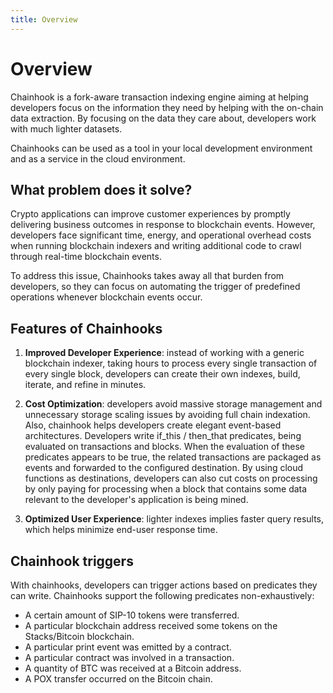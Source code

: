 ```yaml
---
title: Overview
---
```


# Overview

Chainhook is a fork-aware transaction indexing engine aiming at helping developers focus on the information they need by helping with the on-chain data extraction. By focusing on the data they care about, developers work with much lighter datasets.

Chainhooks can be used as a tool in your local development environment and as a service in the cloud environment.

## What problem does it solve?

Crypto applications can improve customer experiences by promptly delivering business outcomes in response to blockchain events. However, developers face significant time, energy, and operational overhead costs when running blockchain indexers and writing additional code to crawl through real-time blockchain events.

To address this issue, Chainhooks takes away all that burden from developers, so they can focus on automating the trigger of predefined operations whenever blockchain events occur.

## Features of Chainhooks

1. **Improved Developer Experience**: instead of working with a generic blockchain indexer, taking hours to process every single transaction of every single block, developers can create their own indexes, build, iterate, and refine in minutes.
   
2. **Cost Optimization**: developers avoid massive storage management and unnecessary storage scaling issues by avoiding full chain indexation. Also, chainhook helps developers create elegant event-based architectures. Developers write if_this / then_that predicates, being evaluated on transactions and blocks. When the evaluation of these predicates appears to be true, the related transactions are packaged as events and forwarded to the configured destination. By using cloud functions as destinations, developers can also cut costs on processing by only paying for processing when a block that contains some data relevant to the developer's application is being mined.
   
3. **Optimized User Experience**: lighter indexes implies faster query results, which helps minimize end-user response time.

## Chainhook triggers

With chainhooks, developers can trigger actions based on predicates they can write. Chainhooks support the following predicates non-exhaustively:

- A certain amount of SIP-10 tokens were transferred.
- A particular blockchain address received some tokens on the Stacks/Bitcoin blockchain.
- A particular print event was emitted by a contract.
- A particular contract was involved in a transaction.
- A quantity of BTC was received at a Bitcoin address.
- A POX transfer occurred on the Bitcoin chain.
